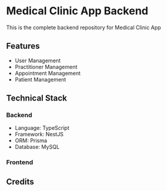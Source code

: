 # Medical Clinic App Backend
This is the complete backend repository for Medical Clinic App

## Features

- User Management
- Practitioner Management
- Appointment Management
- Patient Management

## Technical Stack

### Backend

- Language: TypeScript
- Framework: NestJS
- ORM: Prisma
- Database: MySQL

### Frontend

## Credits